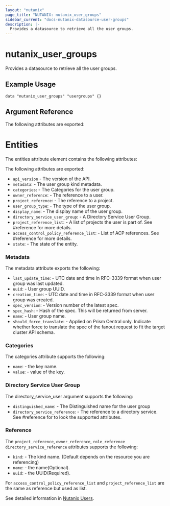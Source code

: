 ```yaml
---
layout: "nutanix"
page_title: "NUTANIX: nutanix_user_groups"
sidebar_current: "docs-nutanix-datasource-user-groups"
description: |-
  Provides a datasource to retrieve all the user groups.
---
```


# nutanix_user_groups

Provides a datasource to retrieve all the user groups.

## Example Usage

``` hcl
data "nutanix_user_groups" "usergroups" {}
```

## Argument Reference

The following attributes are exported:

# Entities

The entities attribute element contains the following attributes:

The following attributes are exported:

* `api_version` - The version of the API.
* `metadata`: - The user group kind metadata.
* `categories`: - The Categories for the user group.
* `owner_reference`: - The reference to a user.
* `project_reference`: - The reference to a project.
* `user_group_type`: - The type of the user group.
* `display_name`: - The display name of the user group.
* `directory_service_user_group`: - A Directory Service User Group.
* `project_reference_list`: - A list of projects the user is part of. See #reference for more details.
* `access_control_policy_reference_list`: - List of ACP references. See #reference for more details.
* `state`: - The state of the entity.

### Metadata

The metadata attribute exports the following:

* `last_update_time`: - UTC date and time in RFC-3339 format when user group was last updated.
* `uuid`: - User group UUID.
* `creation_time`: - UTC date and time in RFC-3339 format when user group was created.
* `spec_version`: - Version number of the latest spec.
* `spec_hash`: - Hash of the spec. This will be returned from server.
* `name`: - User group name.
* `should_force_translate`: - Applied on Prism Central only. Indicate whether force to translate the spec of the fanout request to fit the target cluster API schema.

### Categories

The categories attribute supports the following:

* `name`: - the key name.
* `value`: - value of the key.

### Directory Service User Group

The directory_service_user argument supports the following:

* `distinguished_name`: - The Distinguished name for the user group
* `directory_service_reference`: - The reference to a directory service. See #reference for to look the supported attributes. 


### Reference

The `project_reference`, `owner_reference`, `role_reference` `directory_service_reference` attributes supports the following:

* `kind`: - The kind name. (Default depends on the resource you are referencing)
* `name`: - the name(Optional).
* `uuid`: - the UUID(Required).

For `access_control_policy_reference_list` and `project_reference_list` are the same as reference but used as list.

See detailed information in [Nutanix Users](https://www.nutanix.dev/reference/prism_central/v3/api/user-groups/).

